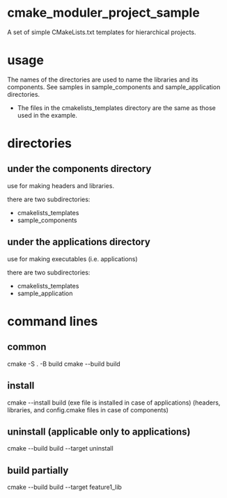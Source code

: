 # cmake_moduler_project_sample
A set of simple CMakeLists.txt templates for hierarchical projects.

# usage
The names of the directories are used to name the libraries and its components. 
See samples in sample_components and sample_application directories. 

* The files in the cmakelists_templates directory are the same as those used in the example.

# directories
## under the components directory
use for making headers and libraries. 

there are two subdirectories: 
* cmakelists_templates
* sample_components

## under the applications directory
use for making executables (i.e. applications) 

there are two subdirectories: 
* cmakelists_templates
* sample_application

# command lines
## common
cmake -S . -B build
cmake --build build

## install
cmake --install build
(exe file is installed in case of applications) 
(headers, libraries, and config.cmake files in case of components)

## uninstall (applicable only to applications)
cmake --build build --target uninstall

## build partially
cmake --build build --target feature1_lib    

